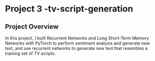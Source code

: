 # Project 3 -tv-script-generation


## Project Overview

In this project, I built Recurrent Networks and Long Short-Term Memory Networks with PyTorch to perform
sentiment analysis and generate new text, and use recurrent networks to generate new text that
resembles a training set of TV scripts.
